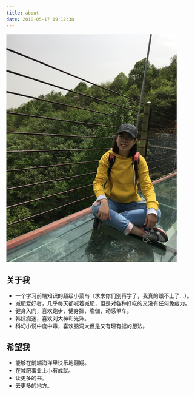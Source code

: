 ```yaml
---
title: about
date: 2018-05-17 19:12:38
---
```


<img src="../images/about_me.jpg" alt="这是帅气的我" style="height: 600px">

## 关于我
- 一个学习前端知识的超级小菜鸟（求求你们别再学了，我真的跟不上了...）。
- 减肥爱好者，几乎每天都喊着减肥，但是对各种好吃的又没有任何免疫力。
- 健身入门，喜欢跑步，健身操，瑜伽，动感单车。
- 韩综痴迷，喜欢刘大神和光洙。
- 科幻小说中度中毒，喜欢脑洞大但是又有理有据的想法。

## 希望我
- 能够在前端海洋里快乐地翱翔。
- 在减肥事业上小有成就。
- 读更多的书。
- 去更多的地方。